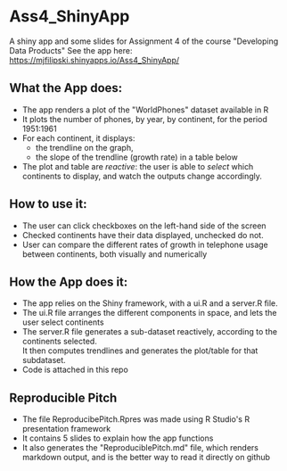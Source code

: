 # Ass4_ShinyApp
A shiny app and some slides for Assignment 4 of the course "Developing Data Products"
See the app here: https://mjfilipski.shinyapps.io/Ass4_ShinyApp/

## What the App does:
- The app renders a plot of the "WorldPhones" dataset available in R
- It plots the number of phones, by year, by continent, for the period 1951:1961
- For each continent, it displays:  
    * the trendline on the graph,
    * the slope of the trendline (growth rate) in a table below
- The plot and table are _reactive_: the user is able to _select_ which continents to display,
and watch the outputs change accordingly.

## How to use it:
- The user can click checkboxes on the left-hand side of the screen
- Checked continents have their data displayed, unchecked do not.
- User can compare the different rates  of growth in telephone usage between continents,
both visually and numerically

## How the App does it:
- The app relies on the Shiny framework, with a ui.R and a server.R file.
- The ui.R file arranges the different components in space, and lets the user select continents
- The server.R file generates a sub-dataset reactively, according to the continents selected.  
It then computes trendlines and generates the plot/table for that subdataset.
- Code is attached in this repo

## Reproducible Pitch
- The file ReproducibePitch.Rpres was made using R Studio's R presentation framework
- It contains 5 slides to explain how the app functions   
- It also generates the "ReproduciblePitch.md" file, which renders markdown output, and is
the better way to read it directly on github
